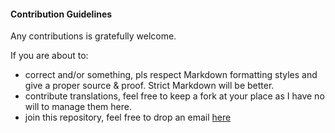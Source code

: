 #### Contribution Guidelines

Any contributions is gratefully welcome.

If you are about to:

- correct and/or something, pls respect Markdown formatting styles and give a proper source & proof. Strict Markdown will be better.
- contribute translations, feel free to keep a fork at your place as I have no will to manage them here.
- join this repository, feel free to drop an email [here](mailto:lolipopplus@protonmail.com)

